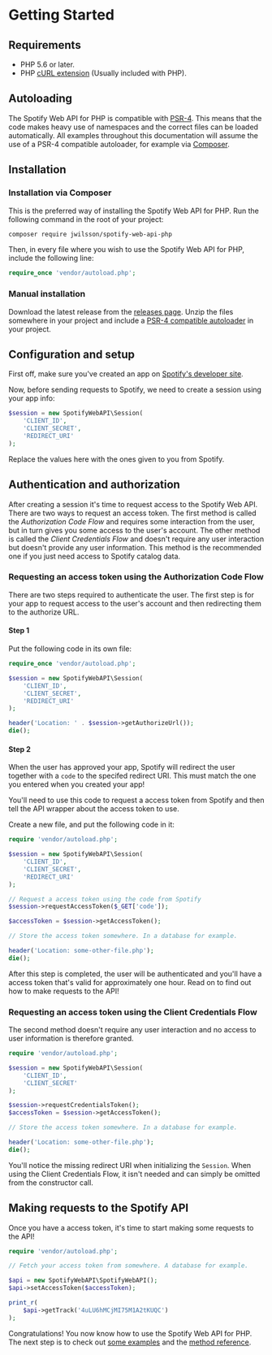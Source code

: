 # Getting Started

## Requirements
* PHP 5.6 or later.
* PHP [cURL extension](http://php.net/manual/en/book.curl.php) (Usually included with PHP).

## Autoloading
The Spotify Web API for PHP is compatible with [PSR-4](http://www.php-fig.org/psr/psr-4/). This means that the code makes heavy use of namespaces and the correct files can be loaded automatically. All examples throughout this documentation will assume the use of a PSR-4 compatible autoloader, for example via [Composer](https://getcomposer.org/).

## Installation

### Installation via Composer
This is the preferred way of installing the Spotify Web API for PHP. Run the following command in the root of your project:

```sh
composer require jwilsson/spotify-web-api-php
```

Then, in every file where you wish to use the Spotify Web API for PHP, include the following line:

```php
require_once 'vendor/autoload.php';
```

### Manual installation

Download the latest release from the [releases page](https://github.com/jwilsson/spotify-web-api-php/releases). Unzip the files somewhere in your project and include a [PSR-4 compatible autoloader](http://www.php-fig.org/psr/psr-4/examples/) in your project.

## Configuration and setup
First off, make sure you've created an app on [Spotify's developer site](https://developer.spotify.com/web-api/).

Now, before sending requests to Spotify, we need to create a session using your app info:

```php
$session = new SpotifyWebAPI\Session(
    'CLIENT_ID',
    'CLIENT_SECRET',
    'REDIRECT_URI'
);
```

Replace the values here with the ones given to you from Spotify.

## Authentication and authorization
After creating a session it's time to request access to the Spotify Web API. There are two ways to request an access token. The first method is called the *Authorization Code Flow* and requires some interaction from the user, but in turn gives you some access to the user's account. The other method is called the *Client Credentials Flow* and doesn't require any user interaction but doesn't provide any user information. This method is the recommended one if you just need access to Spotify catalog data.

### Requesting an access token using the Authorization Code Flow
There are two steps required to authenticate the user. The first step is for your app to request access to the user's account and then redirecting them to the authorize URL.

#### Step 1
Put the following code in its own file:

```php
require_once 'vendor/autoload.php';

$session = new SpotifyWebAPI\Session(
    'CLIENT_ID',
    'CLIENT_SECRET',
    'REDIRECT_URI'
);

header('Location: ' . $session->getAuthorizeUrl());
die();
```

#### Step 2
When the user has approved your app, Spotify will redirect the user together with a `code` to the specifed redirect URI. This must match the one you entered when you created your app!

You'll need to use this code to request a access token from Spotify and then tell the API wrapper about the access token to use.

Create a new file, and put the following code in it:

```php
require 'vendor/autoload.php';

$session = new SpotifyWebAPI\Session(
    'CLIENT_ID',
    'CLIENT_SECRET',
    'REDIRECT_URI'
);

// Request a access token using the code from Spotify
$session->requestAccessToken($_GET['code']);

$accessToken = $session->getAccessToken();

// Store the access token somewhere. In a database for example.

header('Location: some-other-file.php');
die();
```

After this step is completed, the user will be authenticated and you'll have a access token that's valid for approximately one hour. Read on to find out how to make requests to the API!

### Requesting an access token using the Client Credentials Flow
The second method doesn't require any user interaction and no access to user information is therefore granted.

```php
require 'vendor/autoload.php';

$session = new SpotifyWebAPI\Session(
    'CLIENT_ID',
    'CLIENT_SECRET'
);

$session->requestCredentialsToken();
$accessToken = $session->getAccessToken();

// Store the access token somewhere. In a database for example.

header('Location: some-other-file.php');
die();
```

You'll notice the missing redirect URI when initializing the `Session`. When using the Client Credentials Flow, it isn't needed and can simply be omitted from the constructor call.

## Making requests to the Spotify API
Once you have a access token, it's time to start making some requests to the API!

```php
require 'vendor/autoload.php';

// Fetch your access token from somewhere. A database for example.

$api = new SpotifyWebAPI\SpotifyWebAPI();
$api->setAccessToken($accessToken);

print_r(
    $api->getTrack('4uLU6hMCjMI75M1A2tKUQC')
);
```

Congratulations! You now know how to use the Spotify Web API for PHP. The next step is to check out [some examples](/docs/examples/) and the [method reference](/docs/method-reference/).
